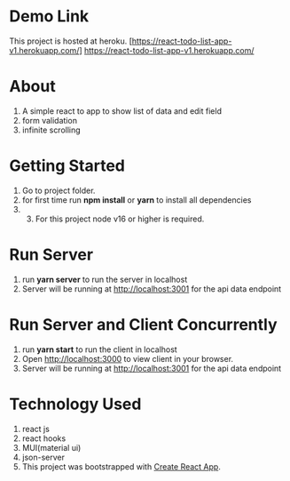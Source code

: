 # Demo Link
This project is hosted at heroku.
[https://react-todo-list-app-v1.herokuapp.com/] https://react-todo-list-app-v1.herokuapp.com/

# About

1. A simple react to app to show list of data and edit field
2. form validation
3. infinite scrolling

# Getting Started
1. Go to project folder.
2. for first time run **npm install** or **yarn** to install all dependencies
3. 3. For this project node v16 or higher is required.

# Run Server
1. run **yarn server** to run the server in localhost
2. Server will be running at [http://localhost:3001](http://localhost:3001) for the api data endpoint

# Run Server and Client Concurrently
1. run **yarn start** to run the client in localhost
2. Open [http://localhost:3000](http://localhost:3000) to view client in your browser. 
3. Server will be running at [http://localhost:3001](http://localhost:3001) for the api data endpoint

# Technology Used
1. react js
2. react hooks
3. MUI(material ui)
4. json-server
5. This project was bootstrapped with [Create React App](https://github.com/facebook/create-react-app).
